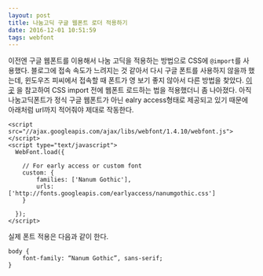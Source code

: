 ```yaml
---
layout: post
title: 나눔고딕 구글 웹폰트 로더 적용하기
date: 2016-12-01 10:51:59
tags: webfont
---
```

이전엔 구글 웹폰트를 이용해서 나눔 고딕을 적용하는 방법으로 CSS에 `@import`를 사용했다. 블로그에 접속 속도가 느려지는 것 같아서 다시 구글 폰트를 사용하지 않을까 했는데, 윈도우즈 피씨에서 접속할 때 폰트가 영 보기 좋지 않아서 다른 방법을 찾았다. [이곳](http://www.letmecompile.com/%EB%82%98%EB%88%94%EA%B3%A0%EB%94%95-%EA%B5%AC%EA%B8%80-%EC%9B%B9%ED%8F%B0%ED%8A%B8webfont-%EC%82%AC%EC%9A%A9%ED%95%98%EA%B8%B0/ "나눔고딕 구글 웹폰트 사용하기 | Knowledge Logger") 을 참고하여 CSS import 전에 웹폰트 로드하는 법을 적용했더니 좀 나아졌다. 아직 나눔고딕폰트가 정식 구글 웹폰트가 아닌 ealry access형태로 제공되고 있기 때문에 아래처럼 url까지 적어줘야 제대로 작동한다.

```
<script src="//ajax.googleapis.com/ajax/libs/webfont/1.4.10/webfont.js"></script>
<script type="text/javascript">
  WebFont.load({
 
    // For early access or custom font
    custom: {
        families: ['Nanum Gothic'],
        urls: ['http://fonts.googleapis.com/earlyaccess/nanumgothic.css']
    }
 
  });
</script>
```

실제 폰트 적용은 다음과 같이 한다.

```
body {
	font-family: “Nanum Gothic”, sans-serif;
}
```

